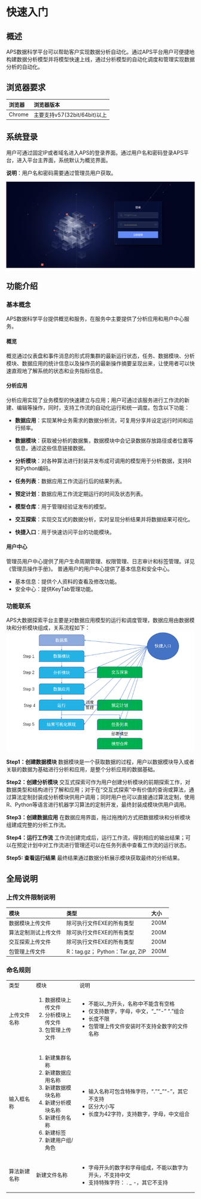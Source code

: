 # 快速入门

## 概述

APS数据科学平台可以帮助客户实现数据分析自动化。通过APS平台用户可便捷地构建数据分析模型并将模型快速上线，通过分析模型的自动化调度和管理实现数据分析的自动化。

## 浏览器要求

| 浏览器 | 浏览器版本 |
| :--- | :--- | 
| Chrome | 主要支持v57(32bit/64bit)以上 |

## 系统登录

用户可通过固定IP或者域名进入APS的登录界面。通过用户名和密码登录APS平台，进入平台主界面，系统默认为概览界面。

**说明**：用户名和密码需要通过管理员用户获取。

![](/user_guide/fig/fig_01.png)
## 功能介绍

### 基本概念

APS数据科学平台提供概览和服务，在服务中主要提供了分析应用和用户中心服务。

#### 概览

概览通过仪表盘和事件消息的形式将集群的最新运行状态，任务、数据模块、分析模块、数据应用的统计信息以及操作员的最新操作摘要呈现出来，让使用者可以快速直观地了解系统的状态和业务指标信息。

#### 分析应用

分析应用实现了业务模型的快速建立与应用；用户可通过该服务进行工作流的新建、编辑等操作，同时，支持工作流的自动化运行和统一调度。包含以下功能：

* **数据应用**：实现某种业务需求的数据分析流，可复用分享并设定运行时间和运行频率。

* **数据模块**：获取被分析的数据集，数据模块中会记录数据存放路径或者位置等信息，通过这些信息链接数据。

* **分析模块**：对各种算法进行封装并发布成可调用的模型用于分析数据，支持R和Python编码。

* **任务列表**：数据应用工作流运行后的结果列表。

* **预定计划**：数据应用工作流定期运行的时间及状态列表。

* **模型仓库**：用于管理经验证发布的模型。

* **交互探索**：实现交互式的数据分析，实时呈现分析结果并将数据结果可视化。

* **快捷入口**：用于快速访问平台的功能模块。

#### 用户中心
管理员用户中心提供了用户生命周期管理、权限管理、日志审计和标签管理。详见《管理员操作手册》。
普通用户的用户中心提供了基本信息和安全中心。
* 基本信息：提供个人资料的查看及修改功能。
* 安全中心：提供KeyTab管理功能。

### 功能联系
APS大数据探索平台主要是对数据应用模型的运行和调度管理，数据应用由数据模块和分析模块组成，关系流程如下：
![](/assets/组建关系.png)

**Step1：创建数据模块**
数据模块是一个获取数据的过程，用户以数据模块导入或者关联的数据为基础进行分析和应用，是整个分析应用的数据基础。

**Step2：创建分析模块**
交互式探索可作为用户创建分析模块的前期探索工作，对数据类型和结构进行了解和应用；对于在“交互式探索”中有价值的查询或算法，通过算法定制封装成分析模块供用户调用；同时用户也可以直接通过算法定制，使用R、Python等语言进行机器学习算法的定制开发，最终封装成模块供用户调用。

**Step3：创建数据应用**
在数据应用界面，拖过拖拽的方式把数据模块和分析模块组建成完整的分析工作流。

**Step4：运行工作流**
工作流创建完成后，运行工作流，得到相应的输出结果；可以在预定计划中对工作流进行管理还可以在任务列表中查看工作流的运行状态。

**Step5: 查看运行结果**
最终结果通过数据分析展示模块获取最终的分析结果。   

   
## 全局说明
### 上传文件限制说明
| 模块 | 类型 | 大小 |
| :--- | :--- | :--- |
| 数据模块上传文件 | 除可执行文件EXE的所有类型 | 200M |
| 算法定制测试上传文件 | 除可执行文件EXE的所有类型 | 200M |
| 交互探索上传文件 | 除可执行文件EXE的所有类型 | 200M |
| 包管理上传文件 |  R：tag.gz； Python：Tar.gz, ZIP | 200M |
### 命名规则
<table>
   <tr>
      <td>类型</td>
      <td>模块</td>
      <td>说明</td>
   </tr>
   <tr>
      <td>上传文件名称</td>
      <td><ol>
  <li>数据模块上传文件</li>
  <li>分析模块上传文件</li>
  <li>包管理上传文件</li>
</ol></td>
      <td><ul>
  <li>不能以_为开头，名称中不能含有空格</li>
  <li>仅支持数字，字母，中文，“_”“-” “.”组合</li>
  <li>长度不限</li>
  <li>包管理上传文件安装时不支持全数字的文件名称</li>
</ul></td>
   </tr>
   <tr>
      <td>输入框名称</td>
      <td><ol>
  <li>新建集群名称</li>
  <li>新建数据应用名称</li>
  <li>新建数据模块名称</li>
  <li>新建分析模块名称</li>
  <li>新建任务名称</li>
  <li>新建标签</li>
  <li>新建用户组/角色</li>
</ol></td>
      <td><ul>
  <li>输入名称可包含特殊字符，“.”“_”“-”，其它不支持</li>
  <li>区分大小写</li>
  <li>长度为42字符，支持数字，字母，中文组合</li>
</ul></td>
   </tr>
   <tr>
      <td>算法新建名称</td>
      <td>新建文件名称</td>
      <td><ul>
  <li>字母开头的数字和字母组成，不能以数字为开头，不支持中文</li>
  <li>支持特殊字符： . _ -，其它不支持</li>
</ul></td>
   </tr>
</table>



